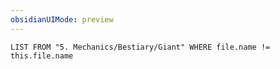 ```yaml
---
obsidianUIMode: preview
---
```

```dataview
LIST FROM "5. Mechanics/Bestiary/Giant" WHERE file.name != this.file.name
```
